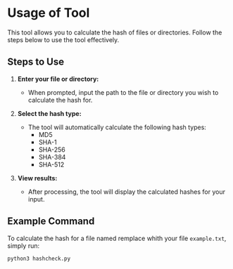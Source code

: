 # Usage of Tool

This tool allows you to calculate the hash of files or directories. Follow the steps below to use the tool effectively.

## Steps to Use

1. **Enter your file or directory:**
   - When prompted, input the path to the file or directory you wish to calculate the hash for.
   
2. **Select the hash type:**
   - The tool will automatically calculate the following hash types:
     - MD5
     - SHA-1
     - SHA-256
     - SHA-384
     - SHA-512

3. **View results:**
   - After processing, the tool will display the calculated hashes for your input.

## Example Command

To calculate the hash for a file named remplace whith your file `example.txt`, simply run:

```bash
python3 hashcheck.py
